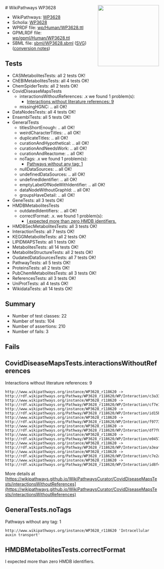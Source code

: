 <img style="float: right; width: 200px" src="../logo.png" />
# WikiPathways WP3628

* WikiPathways: [WP3628](https://identifiers.org/wikipathways:WP3628)
* Scholia: [WP3628](https://scholia.toolforge.org/wikipathways/WP3628)
* WPRDF file: [wp/Human/WP3628.ttl](../wp/Human/WP3628.ttl)
* GPMLRDF file: [wp/gpml/Human/WP3628.ttl](../wp/gpml/Human/WP3628.ttl)
* SBML file: [sbml/WP3628.sbml](../sbml/WP3628.sbml) ([SVG](../sbml/WP3628.svg)) ([conversion notes](../sbml/WP3628.txt))

## Tests
* CASMetabolitesTests: all 2 tests OK!
* ChEBIMetabolitesTests: all 4 tests OK!
* ChemSpiderTests: all 2 tests OK!
* CovidDiseaseMapsTests
    * interactionsWithoutReferences: .x we found 1 problem(s):
        * [Interactions without literature references: 9](#2e295937)
    * missingHGNC: .. all OK!
* DataNodesTests: all 4 tests OK!
* EnsemblTests: all 5 tests OK!
* GeneralTests
    * titlesShortEnough: .. all OK!
    * weirdCharacterTitles: .. all OK!
    * duplicateTitles: .. all OK!
    * curationAndHypothetical: .. all OK!
    * curationAndNeedsWork: .. all OK!
    * curationAndReactome: .. all OK!
    * noTags: .x we found 1 problem(s):
        * [Pathways without any tag: 1](#b5a30a81)
    * nullDataSources: .. all OK!
    * undefinedDataSources: .. all OK!
    * undefinedIdentifier: .. all OK!
    * emptyLabelOfNodeWithIdentifier: .. all OK!
    * dataNodeWithoutGraphId: .. all OK!
    * groupsHaveDetail: .. all OK!
* GeneTests: all 3 tests OK!
* HMDBMetabolitesTests
    * outdatedIdentifiers: .. all OK!
    * correctFormat: .x. we found 1 problem(s):
        * [I expected more than zero HMDB identifiers.](#ad154c1e)
* HMDBSecMetabolitesTests: all 3 tests OK!
* InteractionTests: all 7 tests OK!
* KEGGMetaboliteTests: all 2 tests OK!
* LIPIDMAPSTests: all 1 tests OK!
* MetabolitesTests: all 14 tests OK!
* MetaboliteStructureTests: all 2 tests OK!
* OudatedDataSourcesTests: all 7 tests OK!
* PathwayTests: all 5 tests OK!
* ProteinsTests: all 2 tests OK!
* PubChemMetabolitesTests: all 3 tests OK!
* ReferencesTests: all 3 tests OK!
* UniProtTests: all 4 tests OK!
* WikidataTests: all 14 tests OK!


## Summary

* Number of test classes: 22
* Number of tests: 104
* Number of assertions: 210
* Number of fails: 3

## Fails

<a name="2e295937" />

## CovidDiseaseMapsTests.interactionsWithoutReferences

Interactions without literature references: 9
```
http://www.wikipathways.org/instance/WP3628_r118620 -> http://rdf.wikipathways.org/Pathway/WP3628_r118620/WP/Interaction/c3a33
http://www.wikipathways.org/instance/WP3628_r118620 -> http://rdf.wikipathways.org/Pathway/WP3628_r118620/WP/Interaction/cf7e1
http://www.wikipathways.org/instance/WP3628_r118620 -> http://rdf.wikipathways.org/Pathway/WP3628_r118620/WP/Interaction/id15b914d3
http://www.wikipathways.org/instance/WP3628_r118620 -> http://rdf.wikipathways.org/Pathway/WP3628_r118620/WP/Interaction/f9773
http://www.wikipathways.org/instance/WP3628_r118620 -> http://rdf.wikipathways.org/Pathway/WP3628_r118620/WP/Interaction/df7f0
http://www.wikipathways.org/instance/WP3628_r118620 -> http://rdf.wikipathways.org/Pathway/WP3628_r118620/WP/Interaction/e0457
http://www.wikipathways.org/instance/WP3628_r118620 -> http://rdf.wikipathways.org/Pathway/WP3628_r118620/WP/Interaction/a3eaf
http://www.wikipathways.org/instance/WP3628_r118620 -> http://rdf.wikipathways.org/Pathway/WP3628_r118620/WP/Interaction/c7e2a
http://www.wikipathways.org/instance/WP3628_r118620 -> http://rdf.wikipathways.org/Pathway/WP3628_r118620/WP/Interaction/id8f4496a9
```

More details at [https://wikipathways.github.io/WikiPathwaysCurator/CovidDiseaseMapsTests/interactionsWithoutReferences](https://wikipathways.github.io/WikiPathwaysCurator/CovidDiseaseMapsTests/interactionsWithoutReferences)

<a name="b5a30a81" />

## GeneralTests.noTags

Pathways without any tag: 1
```
http://www.wikipathways.org/instance/WP3628_r118620 'Intracellular auxin transport' 
```

<a name="ad154c1e" />

## HMDBMetabolitesTests.correctFormat

I expected more than zero HMDB identifiers.
